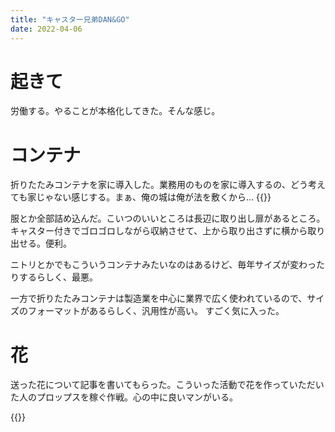 ```yaml
---
title: "キャスター兄弟DAN&GO"
date: 2022-04-06
---
```


# 起きて
労働する。やることが本格化してきた。そんな感じ。

# コンテナ
折りたたみコンテナを家に導入した。業務用のものを家に導入するの、どう考えても家じゃない感じする。まぁ、俺の城は俺が法を敷くから...
{{<tweet user="dango_bot" id="1511698148452085763">}}

服とか全部詰め込んだ。こいつのいいところは長辺に取り出し扉があるところ。
キャスター付きでゴロゴロしながら収納させて、上から取り出さずに横から取り出せる。便利。

ニトリとかでもこういうコンテナみたいなのはあるけど、毎年サイズが変わったりするらしく、最悪。

一方で折りたたみコンテナは製造業を中心に業界で広く使われているので、サイズのフォーマットがあるらしく、汎用性が高い。
すごく気に入った。
# 花
送った花について記事を書いてもらった。こういった活動で花を作っていただいた人のプロップスを稼ぐ作戦。心の中に良いマンがいる。

{{<tweet user="dango_bot" id="1511713490540822531">}}